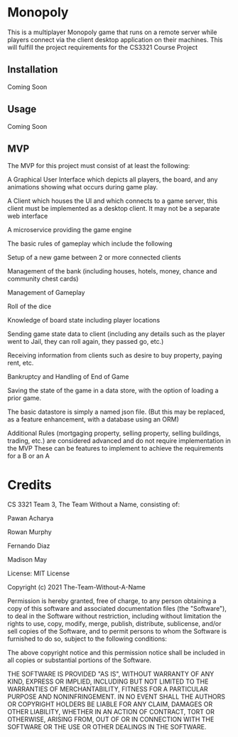 # Monopoly

This is a multiplayer Monopoly game that runs on a remote server while players connect via the client desktop application on their machines.
This will fulfill the project requirements for the CS3321 Course Project

## Installation
 Coming Soon

## Usage 
Coming Soon
## MVP
The MVP for this project must consist of at least the following:

A Graphical User Interface which  depicts all players, the board, and any animations showing what occurs during game play.

A Client which houses the UI and which connects to a game server, this client must be implemented as a desktop client. It may not be a separate web interface

A microservice providing the game engine

The basic rules of gameplay which include the following

Setup of a new game between 2 or more connected clients

Management of the bank (including houses, hotels, money, chance and community chest cards)

Management of Gameplay

Roll of the dice

Knowledge of board state including player locations

Sending game state data to client (including any details such as the player went to Jail, they can roll again, they passed go, etc.)

Receiving information from clients such as desire to buy property, paying rent, etc.

Bankruptcy and Handling of End of Game

Saving the state of the game in a data store, with the option of loading a prior game.

The basic datastore is simply a named json file. (But this may be replaced, as a feature enhancement, with a database using an ORM)

Additional Rules (mortgaging property, selling property, selling buildings, trading, etc.) are considered advanced and do not require implementation in the MVP
These can be features to implement to achieve the requirements for a B or an A

# Credits

CS 3321 Team 3, The Team Without a Name, consisting of:

Pawan Acharya

Rowan Murphy

Fernando Diaz

Madison May


License:
MIT License

Copyright (c) 2021 The-Team-Without-A-Name

Permission is hereby granted, free of charge, to any person obtaining a copy
of this software and associated documentation files (the "Software"), to deal
in the Software without restriction, including without limitation the rights
to use, copy, modify, merge, publish, distribute, sublicense, and/or sell
copies of the Software, and to permit persons to whom the Software is
furnished to do so, subject to the following conditions:

The above copyright notice and this permission notice shall be included in all
copies or substantial portions of the Software.

THE SOFTWARE IS PROVIDED "AS IS", WITHOUT WARRANTY OF ANY KIND, EXPRESS OR
IMPLIED, INCLUDING BUT NOT LIMITED TO THE WARRANTIES OF MERCHANTABILITY,
FITNESS FOR A PARTICULAR PURPOSE AND NONINFRINGEMENT. IN NO EVENT SHALL THE
AUTHORS OR COPYRIGHT HOLDERS BE LIABLE FOR ANY CLAIM, DAMAGES OR OTHER
LIABILITY, WHETHER IN AN ACTION OF CONTRACT, TORT OR OTHERWISE, ARISING FROM,
OUT OF OR IN CONNECTION WITH THE SOFTWARE OR THE USE OR OTHER DEALINGS IN THE
SOFTWARE.
